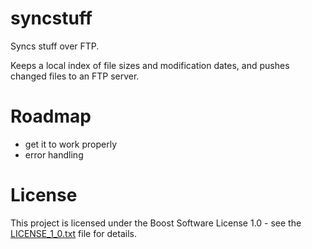 # syncstuff

Syncs stuff over FTP.

Keeps a local index of file sizes and modification dates, and pushes changed files to an FTP server.

# Roadmap

* get it to work properly
* error handling

# License

This project is licensed under the Boost Software License 1.0 - see the [LICENSE_1_0.txt](LICENSE_1_0.txt) file for details.
